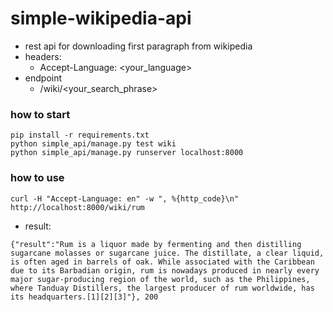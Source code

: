 # simple-wikipedia-api

- rest api for downloading first paragraph from wikipedia
- headers:
  - Accept-Language: <your_language>
- endpoint
  - /wiki/<your_search_phrase>


### how to start
```
pip install -r requirements.txt
python simple_api/manage.py test wiki
python simple_api/manage.py runserver localhost:8000
```
### how to use
```
curl -H "Accept-Language: en" -w ", %{http_code}\n" http://localhost:8000/wiki/rum 
```
- result:
```
{"result":"Rum is a liquor made by fermenting and then distilling sugarcane molasses or sugarcane juice. The distillate, a clear liquid, is often aged in barrels of oak. While associated with the Caribbean due to its Barbadian origin, rum is nowadays produced in nearly every major sugar-producing region of the world, such as the Philippines, where Tanduay Distillers, the largest producer of rum worldwide, has its headquarters.[1][2][3]"}, 200
```